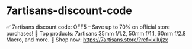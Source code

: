 # 7artisans-discount-code
✅ 7artisans discount code: OFF5 – Save up to 70% on official store purchases! 📸 Top products: 7artisans 35mm f/1.2, 50mm f/1.1, 60mm f/2.8 Macro, and more. 🛒 Shop now: https://7artisans.store/?ref=ixllujzx
